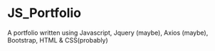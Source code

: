 # JS_Portfolio
A portfolio written using Javascript, Jquery (maybe), Axios (maybe), Bootstrap, HTML &amp; CSS(probably)
